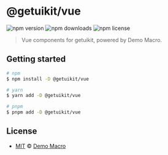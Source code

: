 # @getuikit/vue

![npm version](https://img.shields.io/npm/v/@getuikit/vue)
![npm downloads](https://img.shields.io/npm/dw/@getuikit/vue)
![npm license](https://img.shields.io/npm/l/@getuikit/vue)

> Vue components for getuikit, powered by Demo Macro.

## Getting started

```bash
# npm
$ npm install -D @getuikit/vue

# yarn
$ yarn add -D @getuikit/vue

# pnpm
$ pnpm add -D @getuikit/vue
```

## License

- [MIT](LICENSE) &copy; [Demo Macro](https://imst.xyz/)
